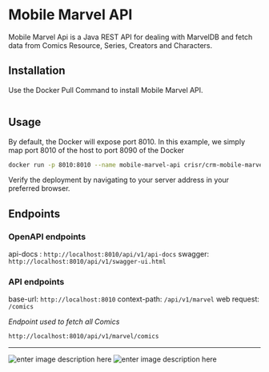 # Mobile Marvel API

Mobile Marvel Api is a Java REST API for dealing with MarvelDB and fetch data from Comics Resource, Series, Creators and Characters.

## Installation

Use the Docker Pull Command to install Mobile Marvel API.

```bash

```

## Usage

By default, the Docker will expose port 8010.
In this example, we simply map port 8010 of the host to  port 8090 of the Docker
```bash
docker run -p 8010:8010 --name mobile-marvel-api crisr/crm-mobile-marvel-api
```

Verify the deployment by navigating to your server address in  your preferred browser.

## Endpoints

### OpenAPI endpoints

api-docs : `http://localhost:8010/api/v1/api-docs`
swagger:  `http://localhost:8010/api/v1/swagger-ui.html`

### API endpoints
base-url: `http://localhost:8010`
context-path: `/api/v1/marvel`
web request: `/comics`


*Endpoint used to fetch all Comics*
```bash
http://localhost:8010/api/v1/marvel/comics
```
-----------------

![enter image description here](https://img.shields.io/badge/java-11-blue) ![enter image description here](https://img.shields.io/badge/spring--boot-2.7.4-green)
